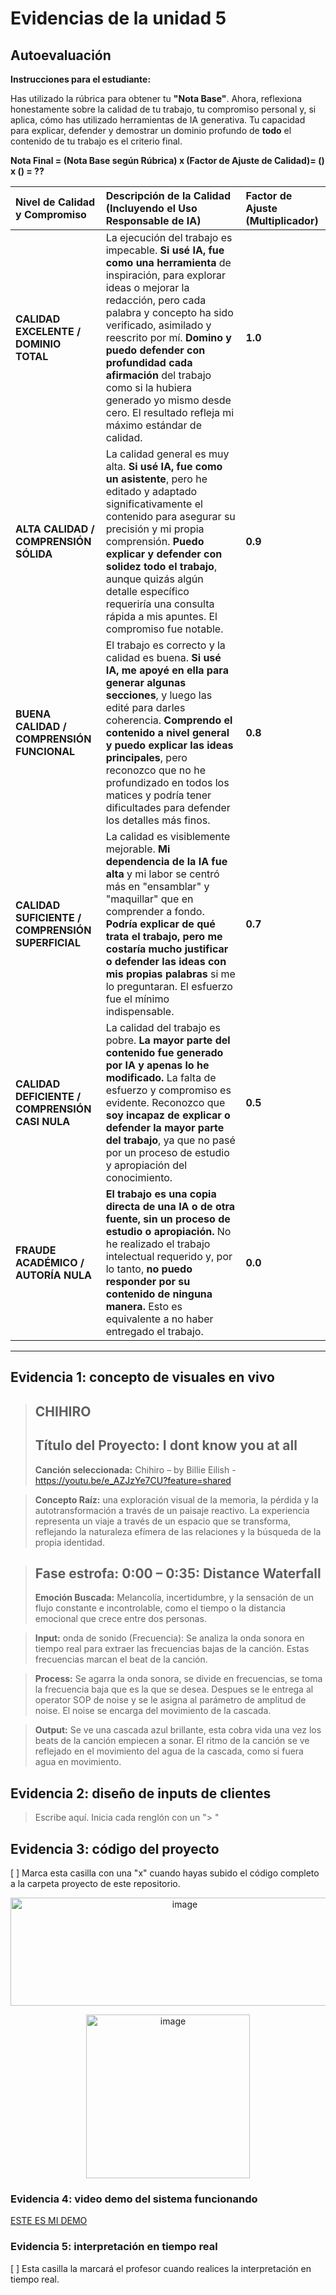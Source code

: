# Evidencias de la unidad 5

## **Autoevaluación**

**Instrucciones para el estudiante:**

Has utilizado la rúbrica para obtener tu **"Nota Base"**. Ahora, reflexiona honestamente sobre la calidad de tu trabajo, tu compromiso personal y, si aplica, cómo has utilizado herramientas de IA generativa. Tu capacidad para explicar, defender y demostrar un dominio profundo de **todo** el contenido de tu trabajo es el criterio final.

**Nota Final = (Nota Base según Rúbrica) x (Factor de Ajuste de Calidad)= () x () = ??**

| Nivel de Calidad y Compromiso | Descripción de la Calidad (Incluyendo el Uso Responsable de IA) | Factor de Ajuste (Multiplicador) |
| :--- | :--- | :--- |
| **CALIDAD EXCELENTE / DOMINIO TOTAL** | La ejecución del trabajo es impecable. **Si usé IA, fue como una herramienta** de inspiración, para explorar ideas o mejorar la redacción, pero cada palabra y concepto ha sido verificado, asimilado y reescrito por mí. **Domino y puedo defender con profundidad cada afirmación** del trabajo como si la hubiera generado yo mismo desde cero. El resultado refleja mi máximo estándar de calidad. | **1.0** |
| **ALTA CALIDAD / COMPRENSIÓN SÓLIDA** | La calidad general es muy alta. **Si usé IA, fue como un asistente**, pero he editado y adaptado significativamente el contenido para asegurar su precisión y mi propia comprensión. **Puedo explicar y defender con solidez todo el trabajo**, aunque quizás algún detalle específico requeriría una consulta rápida a mis apuntes. El compromiso fue notable. | **0.9** |
| **BUENA CALIDAD / COMPRENSIÓN FUNCIONAL** | El trabajo es correcto y la calidad es buena. **Si usé IA, me apoyé en ella para generar algunas secciones**, y luego las edité para darles coherencia. **Comprendo el contenido a nivel general y puedo explicar las ideas principales**, pero reconozco que no he profundizado en todos los matices y podría tener dificultades para defender los detalles más finos. | **0.8** |
| **CALIDAD SUFICIENTE / COMPRENSIÓN SUPERFICIAL** | La calidad es visiblemente mejorable. **Mi dependencia de la IA fue alta** y mi labor se centró más en "ensamblar" y "maquillar" que en comprender a fondo. **Podría explicar de qué trata el trabajo, pero me costaría mucho justificar o defender las ideas con mis propias palabras** si me lo preguntaran. El esfuerzo fue el mínimo indispensable. | **0.7** |
| **CALIDAD DEFICIENTE / COMPRENSIÓN CASI NULA** | La calidad del trabajo es pobre. **La mayor parte del contenido fue generado por IA y apenas lo he modificado.** La falta de esfuerzo y compromiso es evidente. Reconozco que **soy incapaz de explicar o defender la mayor parte del trabajo**, ya que no pasé por un proceso de estudio y apropiación del conocimiento. | **0.5** |
| **FRAUDE ACADÉMICO / AUTORÍA NULA** | **El trabajo es una copia directa de una IA o de otra fuente, sin un proceso de estudio o apropiación.** No he realizado el trabajo intelectual requerido y, por lo tanto, **no puedo responder por su contenido de ninguna manera.** Esto es equivalente a no haber entregado el trabajo. | **0.0** |

---

## Evidencia 1: concepto de visuales en vivo

> ## CHIHIRO 
> ## Título del Proyecto: I dont know you at all 
> **Canción seleccionada:** Chihiro – by Billie Eilish - https://youtu.be/e_AZJzYe7CU?feature=shared

> **Concepto Raíz:** una exploración visual de la memoria, la pérdida y la autotransformación a través de un paisaje reactivo. La experiencia representa un viaje a través de un espacio que se transforma, reflejando la naturaleza efímera de las relaciones y la búsqueda de la propia identidad. 

 
> ## Fase estrofa: 0:00 – 0:35: Distance Waterfall 
> **Emoción Buscada:** Melancolía, incertidumbre, y la sensación de un flujo constante e incontrolable, como el tiempo o la distancia emocional que crece entre dos personas. 

 
> **Input:** onda de sonido (Frecuencia): Se analiza la onda sonora en tiempo real para extraer las frecuencias bajas de la canción. Estas frecuencias marcan el beat de la canción. 

 
> **Process:** Se agarra la onda sonora, se divide en frecuencias, se toma la frecuencia baja que es la que se desea. Despues se le entrega al operator SOP de noise y se le asigna al parámetro de amplitud de noise. El noise se encarga del movimiento de la cascada.  

 
> **Output:** Se ve una cascada azul brillante, esta cobra vida una vez los beats de la canción empiecen a sonar. El ritmo de la canción se ve reflejado en el movimiento del agua de la cascada, como si fuera agua en movimiento. 


## Evidencia 2: diseño de inputs de clientes

> Escribe aquí. Inicia cada renglón con un "> "
>

## Evidencia 3: código del proyecto

[ ] Marca esta casilla con una "x" cuando hayas subido el código completo a la carpeta proyecto 
de este repositorio.

<p align=center> 
<img width="542" height="173" alt="image" src="https://github.com/user-attachments/assets/7a160698-77af-4529-95cb-aba68d54e768" />
</p>

<p align=center> 
<img width="262" height="262" alt="image" src="https://github.com/user-attachments/assets/cac2fc69-b2e3-42f6-bb0a-9cf30eb40397" />
</p>

### Evidencia 4: video demo del sistema funcionando

[ESTE ES MI DEMO](https://youtu.be/your-video-link)


### Evidencia 5: interpretación en tiempo real

[ ] Esta casilla la marcará el profesor cuando realices la interpretación en tiempo real.




